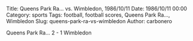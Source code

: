Title: Queens Park Ra… vs. Wimbledon, 1986/10/11
Date: 1986/10/11 00:00
Category: sports
Tags: football, football scores, Queens Park Ra…, Wimbledon
Slug: queens-park-ra-vs-wimbledon
Author: carbonero


Queens Park Ra… 2 - 1 Wimbledon
